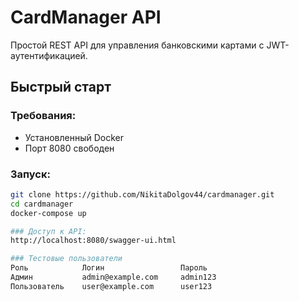 # CardManager API

Простой REST API для управления банковскими картами с JWT-аутентификацией.

## Быстрый старт

### Требования:
- Установленный Docker
- Порт 8080 свободен

### Запуск:
```bash
git clone https://github.com/NikitaDolgov44/cardmanager.git
cd cardmanager
docker-compose up

### Доступ к API:
http://localhost:8080/swagger-ui.html

### Тестовые пользователи
Роль	        Логин	              Пароль
Админ	        admin@example.com	  admin123
Пользователь	user@example.com	  user123
